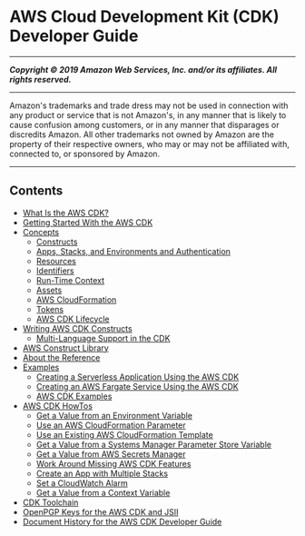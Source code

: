 # AWS Cloud Development Kit (CDK) Developer Guide

-----
*****Copyright &copy; 2019 Amazon Web Services, Inc. and/or its affiliates. All rights reserved.*****

-----
Amazon's trademarks and trade dress may not be used in 
     connection with any product or service that is not Amazon's, 
     in any manner that is likely to cause confusion among customers, 
     or in any manner that disparages or discredits Amazon. All other 
     trademarks not owned by Amazon are the property of their respective
     owners, who may or may not be affiliated with, connected to, or 
     sponsored by Amazon.

-----
## Contents
+ [What Is the AWS CDK?](what-is.md)
+ [Getting Started With the AWS CDK](getting_started.md)
+ [Concepts](core_concepts.md)
   + [Constructs](constructs.md)
   + [Apps, Stacks, and Environments and Authentication](apps_and_stacks.md)
   + [Resources](resources.md)
   + [Identifiers](identifiers.md)
   + [Run-Time Context](context.md)
   + [Assets](assets.md)
   + [AWS CloudFormation](cloudformation.md)
   + [Tokens](tokens.md)
   + [AWS CDK Lifecycle](lifecycle.md)
+ [Writing AWS CDK Constructs](writing_constructs.md)
   + [Multi-Language Support in the CDK](multiple_languages.md)
+ [AWS Construct Library](aws_construct_lib.md)
+ [About the Reference](reference.md)
+ [Examples](examples.md)
   + [Creating a Serverless Application Using the AWS CDK](serverless_example.md)
   + [Creating an AWS Fargate Service Using the AWS CDK](ecs_example.md)
   + [AWS CDK Examples](about_examples.md)
+ [AWS CDK HowTos](how_tos.md)
   + [Get a Value from an Environment Variable](get_env_var.md)
   + [Use an AWS CloudFormation Parameter](get_cfn_param.md)
   + [Use an Existing AWS CloudFormation Template](use_cfn_template.md)
   + [Get a Value from a Systems Manager Parameter Store Variable](get_ssm_value.md)
   + [Get a Value from AWS Secrets Manager](get_secrets_manager_value.md)
   + [Work Around Missing AWS CDK Features](cfn_layer.md)
   + [Create an App with Multiple Stacks](stack_how_to_create_multiple_stacks.md)
   + [Set a CloudWatch Alarm](how_to_set_cw_alarm.md)
   + [Get a Value from a Context Variable](get_context_var.md)
+ [CDK Toolchain](tools.md)
+ [OpenPGP Keys for the AWS CDK and JSII](pgp-keys.md)
+ [Document History for the AWS CDK Developer Guide](doc-history.md)